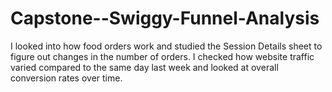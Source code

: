 # Capstone--Swiggy-Funnel-Analysis
I looked into how food orders work and studied the Session Details sheet to figure out changes in the number of orders. I checked how website traffic varied compared to the same day last week and looked at overall conversion rates over time. 
